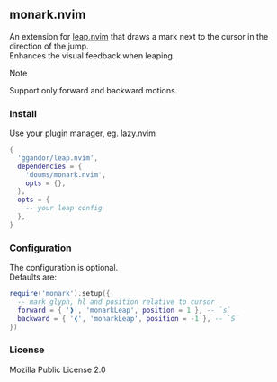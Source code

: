 ## monark.nvim

An extension for [leap.nvim](https://github.com/ggandor/leap.nvim)
that draws a mark next to the cursor in the direction of the jump.\
Enhances the visual feedback when leaping.

> [!NOTE]
> Support only forward and backward motions.

### Install

Use your plugin manager, eg. lazy.nvim

```lua
{
  'ggandor/leap.nvim',
  dependencies = {
    'doums/monark.nvim',
    opts = {},
  },
  opts = {
    -- your leap config
  },
}
```

### Configuration

The configuration is optional.\
Defaults are:

```lua
require('monark').setup({
  -- mark glyph, hl and position relative to cursor
  forward = { '❱', 'monarkLeap', position = 1 }, -- `s`
  backward = { '❰', 'monarkLeap', position = -1 }, -- `S`
})
```

### License

Mozilla Public License 2.0
